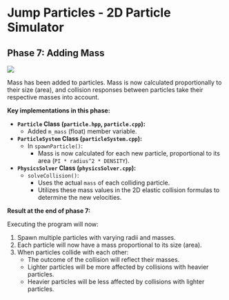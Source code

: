 # Jump Particles - 2D Particle Simulator

## Phase 7: Adding Mass

![](result.gif)

Mass has been added to particles. Mass is now calculated proportionally to their size (area), and collision responses between particles take their respective masses into account.

**Key implementations in this phase:**
*   **`Particle` Class (`particle.hpp`, `particle.cpp`):**
    *   Added `m_mass` (float) member variable.
*   **`ParticleSystem` Class (`particleSystem.cpp`):**
    *   In `spawnParticle()`:
        *   Mass is now calculated for each new particle, proportional to its area (`PI * radius^2 * DENSITY`).
*   **`PhysicsSolver` Class (`physicsSolver.cpp`):**
    *   `solveCollision()`:
        *   Uses the actual `mass` of each colliding particle.
        *   Utilizes these mass values in the 2D elastic collision formulas to determine the new velocities.

**Result at the end of phase 7:**

Executing the program will now:
1.  Spawn multiple particles with varying radii and masses.
2.  Each particle will now have a mass proportional to its size (area).
3.  When particles collide with each other:
    *   The outcome of the collision will reflect their masses.
    *   Lighter particles will be more affected by collisions with heavier particles.
    *   Heavier particles will be less affected by collisions with lighter particles.